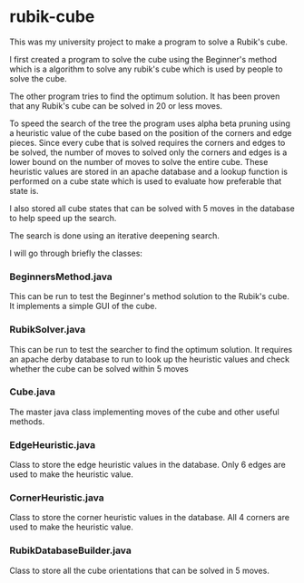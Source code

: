 # rubik-cube

This was my university project to make a program to solve a Rubik's cube.

I first created a program to solve the cube using the Beginner's method which is a algorithm to solve any rubik's cube which is used by people to solve the cube.

The other program tries to find the optimum solution. It has been proven that any Rubik's cube can be solved in 20 or less moves.

To speed the search of the tree the program uses alpha beta pruning using a heuristic value of the cube based on the position of the corners and edge pieces. Since every cube that is solved requires the corners and edges to be solved, the number of moves to solved only the corners and edges is a lower bound on the number of moves to solve the entire cube. These heuristic values are stored in an apache database and a lookup function is performed on a cube state which is used to evaluate how preferable that state is. 

I also stored all cube states that can be solved with 5 moves in the database to help speed up the search.

The search is done using an iterative deepening search.



I will go through briefly the classes:

### BeginnersMethod.java
This can be run to test the Beginner's method solution to the Rubik's cube. It implements a simple GUI of the cube.
### RubikSolver.java
This can be run to test the searcher to find the optimum solution. It requires an apache derby database to run to look up the heuristic values and check whether the cube can be solved within 5 moves

### Cube.java
The master java class implementing moves of the cube and other useful methods.
### EdgeHeuristic.java
Class to store the edge heuristic values in the database. Only 6 edges are used to make the heuristic value.
### CornerHeuristic.java
Class to store the corner heuristic values in the database. All 4 corners are used to make the heuristic value.
### RubikDatabaseBuilder.java
Class to store all the cube orientations that can be solved in 5 moves.
